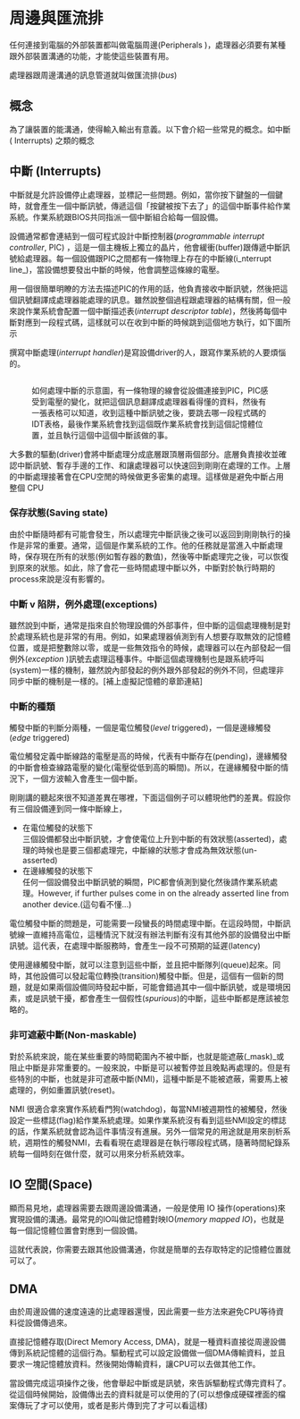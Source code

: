 # 周邊與匯流排

任何連接到電腦的外部裝置都叫做電腦周邊(Peripherals )，處理器必須要有某種跟外部裝置溝通的功能，才能使這些裝置有用。

處理器跟周邊溝通的訊息管道就叫做匯流排(_bus_)

## 概念

為了讓裝置的能溝通，使得輸入輸出有意義。以下會介紹一些常見的概念。如中斷( Interrupts) 之類的概念

## **中斷 (Interrupts)**

中斷就是允許設備停止處理器，並標記一些問題。例如，當你按下鍵盤的一個鍵時，就會產生一個中斷訊號，傳遞這個「按鍵被按下去了」的這個中斷事件給作業系統。作業系統跟BIOS共同指派一個中斷組合給每一個設備。

設備通常都會連結到一個可程式設計中斷控制器(_programmable interrupt controller_, PIC) ，這是一個主機板上獨立的晶片，他會緩衝(buffer)跟傳遞中斷訊號給處理器。每一個設備跟PIC之間都有一條物理上存在的中斷線(i_nterrupt line_)，當設備想要發出中斷的時候，他會調整這條線的電壓。

用一個很簡單明瞭的方法去描述PIC的作用的話，他負責接收中斷訊號，然後把這個訊號翻譯成處理器能處理的訊息。雖然說整個過程跟處理器的結構有關，但一般來說作業系統會配置一個中斷描述表(_interrupt descriptor table_)，然後將每個中斷對應到一段程式碼，這樣就可以在收到中斷的時候跳到這個地方執行，如下圖所示

撰寫中斷處理(_interrupt handler_)是寫設備driver的人，跟寫作業系統的人要煩惱的。



<figure><img src="https://www.bottomupcs.com/chapter02/figures/interrupt.svg" alt=""><figcaption><p>如何處理中斷的示意圖，有一條物理的線會從設備連接到PIC，PIC感受到電壓的變化，就把這個訊息翻譯成處理器看得懂的資料，然後有一張表格可以知道，收到這種中斷訊號之後，要跳去哪一段程式碼的IDT表格，最後作業系統會找到這個既作業系統會找到這個記憶體位置，並且執行這個中這個中斷該做的事。</p></figcaption></figure>

大多數的驅動(driver)會將中斷處理分成底層跟頂層兩個部分。底層負責接收並確認中斷訊號、暫存手邊的工作、和讓處理器可以快速回到剛剛在處理的工作。上層的中斷處理接著會在CPU空閒的時候做更多密集的處理。這樣做是避免中斷占用整個 CPU

### **保存狀態(Saving state)**

由於中斷隨時都有可能會發生，所以處理完中斷訊後之後可以返回到剛剛執行的操作是非常的重要。通常，這個是作業系統的工作。他的任務就是當進入中斷處理時，保存現在所有的狀態(例如暫存器的數值)，然後等中斷處理完之後，可以恢復到原來的狀態。如此，除了會花一些時間處理中斷以外，中斷對於執行時期的process來說是沒有影響的。

### **中斷 v 陷阱，例外處理(exceptions)**

雖然說到中斷，通常是指來自於物理設備的外部事件，但中斷的這個處理機制是對於處理系統也是非常的有用。例如，如果處理器偵測到有人想要存取無效的記憶體位置，或是把整數除以零，或是一些無效指令的時候，處理器可以在內部發起一個例外(_exception_ )訊號去處理這種事件。中斷這個處理機制也是跟系統呼叫(system)一樣的機制，雖然說內部發起的例外跟外部發起的例外不同，但處理非同步中斷的機制是一樣的。\[補上虛擬記憶體的章節連結]



### **中斷的種類**

觸發中斷的判斷分兩種，一個是電位觸發(_level_ triggered)，一個是邊緣觸發(_edge_ triggered)

電位觸發定義中斷線路的電壓是高的時候，代表有中斷存在(pending)，邊緣觸發的中斷會檢查線路電壓的變化(電壓從低到高的瞬間)。所以，在邊緣觸發中斷的情況下，一個方波輸入會產生一個中斷。

剛剛講的聽起來很不知道差異在哪裡，下面這個例子可以體現他們的差異。假設你有三個設備連到同一條中斷線上，

* 在電位觸發的狀態下\
  三個設備都發出中斷訊號，才會使電位上升到中斷的有效狀態(asserted)，處理的時候也是要三個都處理完，中斷線的狀態才會成為無效狀態(un-asserted)
* 在邊緣觸發的狀態下\
  任何一個設備發出中斷訊號的瞬間，PIC都會偵測到變化然後請作業系統處理。However, if further pulses come in on the already asserted line from another device.(這句看不懂...)

電位觸發中斷的問題是，可能需要一段蠻長的時間處理中斷。在這段時間，中斷訊號線一直維持高電位，這種情況下就沒有辦法判斷有沒有其他外部的設備發出中斷訊號。這代表，在處理中斷服務時，會產生一段不可預期的延遲(latency)

使用邊緣觸發中斷，就可以注意到這些中斷，並且把中斷隊列(queue)起來。同時，其他設備可以發起電位轉換(transition)觸發中斷。但是，這個有一個新的問題，就是如果兩個設備同時發起中斷，可能會錯過其中一個中斷訊號，或是環境因素，或是訊號干擾，都會產生一個假性(_spurious_)的中斷，這些中斷都是應該被忽略的。



### 非可遮蔽**中斷(Non-maskable)**

對於系統來說，能在某些重要的時間範圍內不被中斷，也就是能遮蔽(_mask)_或阻止中斷是非常重要的。一般來說，中斷是可以被暫停並且晚點再處理的。但是有些特別的中斷，也就是非可遮蔽中斷(NMI)，這種中斷是不能被遮蔽，需要馬上被處理的，例如重置訊號(reset)。

NMI 很適合拿來實作系統看門狗(watchdog)，每當NMI被週期性的被觸發，然後設定一些標誌(flag)給作業系統處理。如果作業系統沒有看到這些NMI設定的標誌的話，作業系統就會認為這件事情沒有進展。另外一個常見的用途就是用來剖析系統，週期性的觸發NMI，去看看現在處理器是在執行哪段程式碼，隨著時間紀錄系統每一個時刻在做什麼，就可以用來分析系統效率。

## **IO 空間(Space)**

顯而易見地，處理器需要去跟周邊設備溝通，一般是使用 IO 操作(operations)來實現設備的溝通。最常見的IO叫做記憶體對映IO(_memory mapped IO_)，也就是每一個記憶體位置會對應到一個設備。

這就代表說，你需要去跟其他設備溝通，你就是簡單的去存取特定的記憶體位置就可以了。

## DMA

由於周邊設備的速度遠遠的比處理器還慢，因此需要一些方法來避免CPU等待資料從設備傳過來。

直接記憶體存取(Direct Memory Access, DMA)，就是一種資料直接從周邊設備傳到系統記憶體的這個行為。驅動程式可以設定設備做一個DMA傳輸資料，並且要求一塊記憶體放資料。然後開始傳輸資料，讓CPU可以去做其他工作。

當設備完成這項操作之後，他會舉起中斷或是訊號，來告訴驅動程式傳完資料了。從這個時候開始，設備傳出去的資料就是可以使用的了(可以想像成硬碟裡面的檔案傳玩了才可以使用，或者是影片傳到完了才可以看這樣)
